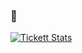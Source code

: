 ### 🐳

[![Tickett Stats](https://github-readme-stats.vercel.app/api?username=tickettmgl&hide=contribs,prs&show_icons=true&theme=radical)](https://codemc.fr/discord)
